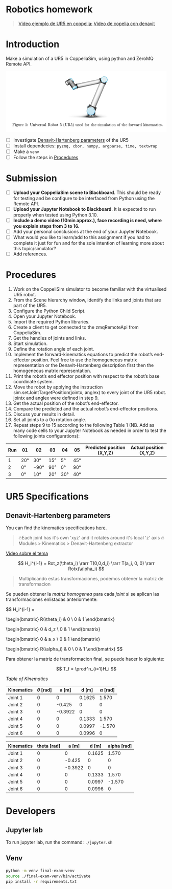 # Robotics homework

> [Video ejemplo de UR5 en coppelia:](https://drive.google.com/file/d/1G5fTVPzZRJTcCR_4HjN8MtQ2bTT_Kc2t/view?usp=sharing)
> [Video de copelia con denavit](https://www.youtube.com/watch?v=17Dr-NqJSiY)

# Introduction

Make a simulation of a UR5 in CoppeliaSim, using python and ZeroMQ Remote API. 

![Robot UR5](./img/ur5.png)

- [ ] Investigate [Denavit-Hartenberg parameters](https://www.mdpi.com/2218-6581/11/6/137) of the UR5 
- [ ] Install dependecies: `pyzmq, cbor, numpy, argparse, time, textwrap`
- [ ] Make a `venv`
- [ ] Follow the steps in [Procedures](#procedures)

# Submission 

- [ ] **Upload your CoppeliaSim scene to Blackboard**. This should be ready for testing and be configure to be interfaced from Python using the Remote API.
- [ ] **Upload your Jupyter Notebook to Blackboard**. It is expected to run properly when tested using Python 3.10.
- [ ] **Include a demo video (10min approx.), face recording is need, where you explain steps from 3 to 16.**
- [ ] Add your personal conclusions at the end of your Jupyter Notebook.
- [ ] What would you like to learn/add to this assignment if you had to complete it just for fun and for the sole intention of learning more about this topic/simulator?
- [ ] Add references.

# Procedures

1. Work on the CoppeliSim simulator to become familiar with the virtualised UR5 robot.
2. From the Scene hierarchy window, identify the links and joints that are part of the UR5.
3. Configure the Python Child Script.
4. Open your Jupyter Notebook.
5. Import the required Python libraries.
6. Create a client to get connected to the zmqRemoteApi from CoppeliaSim.
7. Get the handles of joints and links.
8. Start simulation.
9. Define the rotation angle of each joint.
10. Implement the forward-kinematics equations to predict the robot’s end-effector position. Feel free to use the homogeneous matrix representation or the Denavit-Hartenberg description first then the homogeneous matrix representation.
11. Print the robot’s end effector position with respect to the robot’s base coordinate system.
12. Move the robot by applying the instruction sim.setJointTargetPosition(jointx, anglex) to every joint of the UR5 robot. jointx and anglex were defined in step 9.
13. Get the actual position of the robot’s end-effector.
14. Compare the predicted and the actual robot’s end-effector positions.
15. Discuss your results in detail.
16. Set all joints to a 0o rotation angle.
17. Repeat steps 9 to 15 according to the following Table 1 (NB. Add as many code cells to your Jupyter Notebook as needed in order to test the following joints configurations):

| Run | θ1  | θ2   | θ3  | θ4  | θ5  | Predicted position (X,Y,Z) | Actual position (X,Y,Z) |
| --- | --- | ---  | --- | --- | --- | ---                        | ---                     |
| 1   | 20° | 30°  | 15° | 5°  | 45° |                            |                         |
| 2   | 0°  | −90° | 90° | 0°  | 90° |                            |                         |
| 3   | 0°  | 10°  | 20° | 30° | 40° |                            |                         |

# UR5 Specifications

## Denavit-Hartenberg parameters

You can find the kinematics specifications [here][link_ur5_specifications].

> 🔥Each joint has it's own 'xyz' and it rotates around it's local 'z' axis
> 🔥Modules > Kinematics > Denavit-Hartenberg extractor

[Video sobre el tema](https://www.youtube.com/watch?v=z9yJu5ndQ48)

$$
H_i^{i-1} = Rot_z(\theta_i) \rarr T(0,0,d_i) \rarr T(a_i, 0, 0) \rarr Rotx(\alpha_i)
$$

> Multiplicando estas transformaciones, podemos obtener la matriz de transformacion

Se pueden obtener la *matriz homogenea* para cada *joint* si se aplican las transformaciones enlistadas anteriormente:

$$
H_i^{i-1} = 

\begin{bmatrix}
R(\theta_i) & 0 \\
0 & 1
\end{bmatrix}

\begin{bmatrix}
0 & d_z \\
0 & 1
\end{bmatrix}

\begin{bmatrix}
0 & a_x \\
0 & 1
\end{bmatrix}

\begin{bmatrix}
R(\alpha_i) & 0 \\
0 & 1
\end{bmatrix}
$$

Para obtener la matriz de transformacion final, se puede hacer lo siguiente: 

$$
T_f = \prod^n_{i=1}H_i
$$

*Table of Kinematics*

| Kinematics | $\theta$ [rad] | a [m]   | d [m]  | $\alpha$ [rad] |
| ---------- | ----------  | ----    | ----   | ----------  |
| Joint 1    | 0           | 0       | 0.1625 | 1.570       |
| Joint 2    | 0           | -0.425  | 0      | 0           |
| Joint 3    | 0           | -0.3922 | 0      | 0           |
| Joint 4    | 0           | 0       | 0.1333 | 1.570       |
| Joint 5    | 0           | 0       | 0.0997 | -1.570      |
| Joint 6    | 0           | 0       | 0.0996 | 0           |

| Kinematics | theta [rad] | a [m]   | d [m]  | alpha [rad] |
| ---------- | ----------  | ----    | ----   | ----------  |
| Joint 1    | 0           | 0       | 0.1625 | 1.570       |
| Joint 2    | 0           | -0.425  | 0      | 0           |
| Joint 3    | 0           | -0.3922 | 0      | 0           |
| Joint 4    | 0           | 0       | 0.1333 | 1.570       |
| Joint 5    | 0           | 0       | 0.0997 | -1.570      |
| Joint 6    | 0           | 0       | 0.0996 | 0           |


# Developers

## Jupyter lab

To run jupyter lab, run the command: `./jupyter.sh`

## Venv

```bash
python -m venv final-exam-venv
source ./final-exam-venv/bin/activate
pip install -r requirements.txt
```

[link_ur5_specifications]:https://www.universal-robots.com/articles/ur/application-installation/dh-parameters-for-calculations-of-kinematics-and-dynamics/

